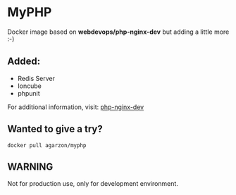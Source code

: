 # MyPHP
Docker image based on **webdevops/php-nginx-dev** but adding a little more :-)

## Added:
* Redis Server
* Ioncube
* phpunit

For additional information, visit: [php-nginx-dev](http://dockerfile.readthedocs.io/en/latest/content/DockerImages/dockerfiles/php-nginx-dev.html)

## Wanted to give a try?

```
docker pull agarzon/myphp
```

## WARNING
Not for production use, only for development environment.
